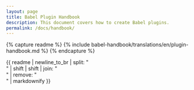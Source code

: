 ```yaml
---
layout: page
title: Babel Plugin Handbook
description: This document covers how to create Babel plugins.
permalink: /docs/handbook/
---
```


{% capture readme %}
    {% include babel-handbook/translations/en/plugin-handbook.md %}
{% endcapture %}

<div class="container docs-content">
  {{ readme
      | newline_to_br
      | split: "<br />"
      | shift | shift
      | join: "<br />"
      | remove: "<br />"
      | markdownify
    }}
</div>
